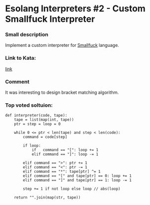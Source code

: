 # Esolang Interpreters #2 - Custom Smallfuck Interpreter

### Small description
Implement a custom interpreter for [Smallfuck](https://esolangs.org/wiki/Smallfuck) language.

### Link to Kata:
[link](https://www.codewars.com/kata/58678d29dbca9a68d80000d7/python)

### Comment
It was interesting to design bracket matching algorithm.

### Top voted soltuion:
```
def interpreter(code, tape):
    tape = list(map(int, tape))
    ptr = step = loop = 0
    
    while 0 <= ptr < len(tape) and step < len(code):
        command = code[step]
        
        if loop:
            if   command == "[": loop += 1
            elif command == "]": loop -= 1
        
        elif command == ">": ptr += 1
        elif command == "<": ptr -= 1
        elif command == "*": tape[ptr] ^= 1        
        elif command == "[" and tape[ptr] == 0: loop += 1
        elif command == "]" and tape[ptr] == 1: loop -= 1
    
        step += 1 if not loop else loop // abs(loop)
    
    return "".join(map(str, tape))
```
